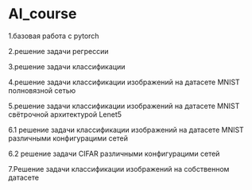 # AI_course
1.базовая работа с pytorch

2.решение задачи регрессии

3.решение задачи классификации

4.решение задачи классификации изображений на датасете MNIST полновязной сетью

5.решение задачи классификации изображений на датасете MNIST свётрочной архитектурой Lenet5

6.1 решение задачи классификации изображений на датасете MNIST различными конфигурацими сетей

6.2 решение задачи CIFAR различными конфигурацими сетей

7.Решение задачи классификации изображений на собственном датасете
